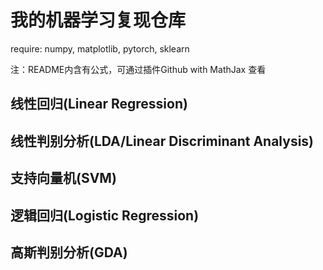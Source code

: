 # 我的机器学习复现仓库
require: numpy, matplotlib, pytorch, sklearn

注：README内含有公式，可通过插件Github with MathJax 查看
## 线性回归(Linear Regression)
## 线性判别分析(LDA/Linear Discriminant Analysis)
## 支持向量机(SVM)
## 逻辑回归(Logistic Regression)
## 高斯判别分析(GDA)
